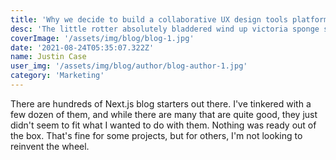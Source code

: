 ```yaml
---
title: 'Why we decide to build a collaborative UX design tools platform?'
desc: 'The little rotter absolutely bladdered wind up victoria sponge starkers cack posh jolly good lost the plot nancy boy bonnet plastered.'
coverImage: '/assets/img/blog/blog-1.jpg'
date: '2021-08-24T05:35:07.322Z'
name: Justin Case
user_img: '/assets/img/blog/author/blog-author-1.jpg'
category: 'Marketing'
---
```


There are hundreds of Next.js blog starters out there. I've tinkered with a few dozen of them, and while there are many that are quite good, they just didn't seem to fit what I wanted to do with them. Nothing was ready out of the box. That's fine for some projects, but for others, I'm not looking to reinvent the wheel. 